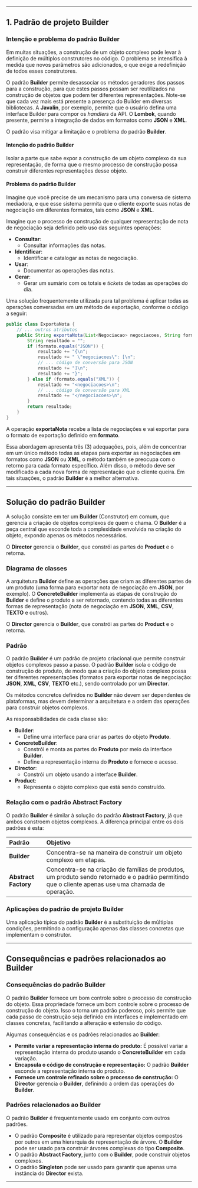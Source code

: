 
-----

## 1\. Padrão de projeto Builder

### Intenção e problema do padrão Builder

Em muitas situações, a construção de um objeto complexo pode levar à definição de múltiplos construtores no código. O problema se intensifica à medida que novos parâmetros são adicionados, o que exige a redefinição de todos esses construtores.

O padrão **Builder** permite desassociar os métodos geradores dos passos para a construção, para que estes passos possam ser reutilizados na construção de objetos que podem ter diferentes representações.
Note-se que cada vez mais está presente a presença do Builder em diversas bibliotecas. A **Javalin**, por exemplo, permite que o usuário defina uma interface Builder para compor os *handlers* da API. O **Lombok**, quando presente, permite a integração de dados em formatos como **JSON** e **XML**.

O padrão visa mitigar a limitação e o problema do padrão **Builder**.

#### Intenção do padrão Builder

Isolar a parte que sabe expor a construção de um objeto complexo da sua representação, de forma que o mesmo processo de construção possa construir diferentes representações desse objeto.

#### Problema do padrão Builder

Imagine que você precise de um mecanismo para uma conversa de sistema mediadora, e que esse sistema permita que o cliente exporte suas notas de negociação em diferentes formatos, tais como **JSON** e **XML**.

Imagine que o processo de construção de qualquer representação de nota de negociação seja definido pelo uso das seguintes operações:

  * **Consultar**:
      * Consultar informações das notas.
  * **Identificar**:
      * Identificar e catalogar as notas de negociação.
  * **Usar**:
      * Documentar as operações das notas.
  * **Gerar**:
      * Gerar um sumário com os totais e *tickets* de todas as operações do dia.

Uma solução frequentemente utilizada para tal problema é aplicar todas as operações conversadas em um método de exportação, conforme o código a seguir:

```java
public class ExportaNota {
    // ... outros atributos
    public String exportaNota(List<Negociacao> negociacoes, String formato, Exportador exportador) {
        String resultado = "";
        if (formato.equals("JSON")) {
            resultado += "{\n";
            resultado += " \"negociacoes\": [\n";
            // ... código de conversão para JSON
            resultado += "]\n";
            resultado += "}";
        } else if (formato.equals("XML")) {
            resultado += "<negociacoes>\n";
            // ... código de conversão para XML
            resultado += "</negociacoes>\n";
        }
        return resultado;
    }
}
```

A operação **exportaNota** recebe a lista de negociações e vai exportar para o formato de exportação definido em **formato**.

Essa abordagem apresenta três (3) adequações, pois, além de concentrar em um único método todas as etapas para exportar as negociações em formatos como **JSON** ou **XML**, o método também se preocupa com o retorno para cada formato específico. Além disso, o método deve ser modificado a cada nova forma de representação que o cliente queira. Em tais situações, o padrão **Builder** é a melhor alternativa.

-----

## Solução do padrão Builder

A solução consiste em ter um **Builder** (Construtor) em comum, que gerencia a criação de objetos complexos de quem o chama. O **Builder** é a peça central que esconde toda a complexidade envolvida na criação do objeto, expondo apenas os métodos necessários.

O **Director** gerencia o **Builder**, que constrói as partes do **Product** e o retorna.

### Diagrama de classes

A arquitetura **Builder** define as operações que criam as diferentes partes de um produto (uma forma para exportar nota de negociação em **JSON**, por exemplo). O **ConcreteBuilder** implementa as etapas de construção do **Builder** e define o produto a ser retornado, contendo todas as diferentes formas de representação (nota de negociação em **JSON**, **XML**, **CSV**, **TEXTO** e outros).

O **Director** gerencia o **Builder**, que constrói as partes do **Product** e o retorna.

### Padrão

O padrão **Builder** é um padrão de projeto criacional que permite construir objetos complexos passo a passo. O padrão **Builder** isola o código de construção do produto, de modo que a criação do objeto complexo possa ter diferentes representações (formatos para exportar notas de negociação: **JSON**, **XML**, **CSV**, **TEXTO** etc.), sendo controlado por um **Director**.

Os métodos concretos definidos no **Builder** não devem ser dependentes de plataformas, mas devem determinar a arquitetura e a ordem das operações para construir objetos complexos.

As responsabilidades de cada classe são:

  * **Builder**:
      * Define uma interface para criar as partes do objeto **Produto**.
  * **ConcreteBuilder**:
      * Constrói e monta as partes do **Produto** por meio da interface **Builder**.
      * Define a representação interna do **Produto** e fornece o acesso.
  * **Director**:
      * Constrói um objeto usando a interface **Builder**.
  * **Product**:
      * Representa o objeto complexo que está sendo construído.

### Relação com o padrão Abstract Factory

O padrão **Builder** é similar à solução do padrão **Abstract Factory**, já que ambos constroem objetos complexos. A diferença principal entre os dois padrões é esta:

| Padrão | Objetivo |
| :--- | :--- |
| **Builder** | Concentra-se na maneira de construir um objeto complexo em etapas. |
| **Abstract Factory** | Concentra-se na criação de famílias de produtos, um produto sendo retornado e o padrão permitindo que o cliente apenas use uma chamada de operação. |

### Aplicações do padrão de projeto Builder

Uma aplicação típica do padrão **Builder** é a substituição de múltiplas condições, permitindo a configuração apenas das classes concretas que implementam o construtor.

-----

## Consequências e padrões relacionados ao Builder

### Consequências do padrão Builder

O padrão **Builder** fornece um bom controle sobre o processo de construção do objeto. Essa propriedade fornece um bom controle sobre o processo de construção do objeto. Isso o torna um padrão poderoso, pois permite que cada passo de construção seja definido em interfaces e implementado em classes concretas, facilitando a alteração e extensão do código.

Algumas consequências e os padrões relacionados ao **Builder**:

  * **Permite variar a representação interna do produto:** É possível variar a representação interna do produto usando o **ConcreteBuilder** em cada variação.
  * **Encapsula o código de construção e representação:** O padrão **Builder** esconde a representação interna do produto.
  * **Fornece um controle refinado sobre o processo de construção:** O **Director** gerencia o **Builder**, definindo a ordem das operações do **Builder**.

### Padrões relacionados ao Builder

O padrão **Builder** é frequentemente usado em conjunto com outros padrões.

  * O padrão **Composite** é utilizado para representar objetos compostos por outros em uma hierarquia de representação de árvore. O **Builder** pode ser usado para construir árvores complexas do tipo **Composite**.
  * O padrão **Abstract Factory**, junto com o **Builder**, pode construir objetos complexos.
  * O padrão **Singleton** pode ser usado para garantir que apenas uma instância do **Director** exista.

-----